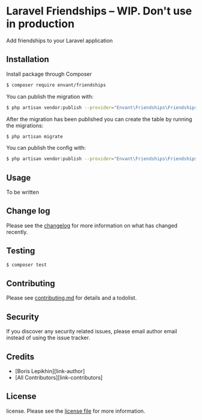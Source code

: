 # Laravel Friendships – WIP. Don't use in production

Add friendships to your Laravel application

## Installation

Install package through Composer

``` bash
$ composer require envant/friendships
```

You can publish the migration with:

``` bash
$ php artisan vendor:publish --provider="Envant\Friendships\FriendshipsServiceProvider" --tag="migrations"
```

After the migration has been published you can create the table by running the migrations:

``` bash
$ php artisan migrate
```

You can publish the config with:

``` bash
$ php artisan vendor:publish --provider="Envant\Friendships\FriendshipsServiceProvider" --tag="config"
```

## Usage
To be written

## Change log

Please see the [changelog](changelog.md) for more information on what has changed recently.

## Testing

``` bash
$ composer test
```

## Contributing

Please see [contributing.md](contributing.md) for details and a todolist.

## Security

If you discover any security related issues, please email author email instead of using the issue tracker.

## Credits

- [Boris Lepikhin][link-author]
- [All Contributors][link-contributors]

## License

license. Please see the [license file](license.md) for more information.